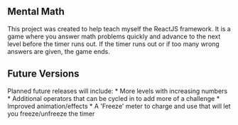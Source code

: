 ## Mental Math

This project was created to help teach myself the ReactJS framework. It is a game where you answer math problems quickly and advance to the next level before the timer runs out. If the timer runs out or if too many wrong answers are given, the game ends.

## Future Versions

Planned future releases will include:
	* More levels with increasing numbers
	* Additional operators that can be cycled in to add more of a challenge
	* Improved animation/effects
	* A 'Freeze' meter to charge and use that will let you freeze/unfreeze the timer
